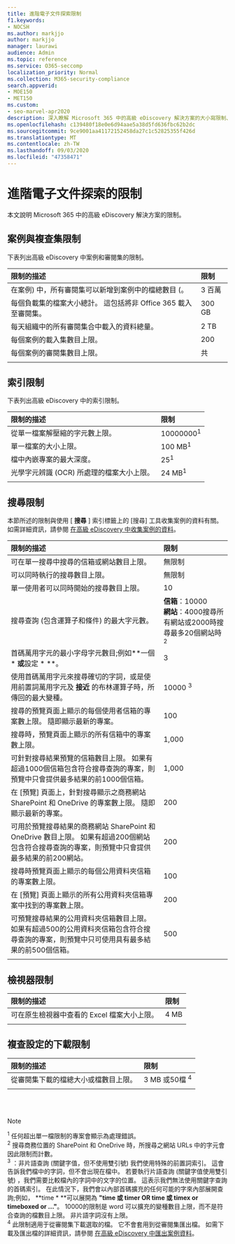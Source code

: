 ```yaml
---
title: 進階電子文件探索限制
f1.keywords:
- NOCSH
ms.author: markjjo
author: markjjo
manager: laurawi
audience: Admin
ms.topic: reference
ms.service: O365-seccomp
localization_priority: Normal
ms.collection: M365-security-compliance
search.appverid:
- MOE150
- MET150
ms.custom:
- seo-marvel-apr2020
description: 深入瞭解 Microsoft 365 中的高級 eDiscovery 解決方案的大小寫限制、索引限制和搜尋限制。
ms.openlocfilehash: c139480f18e0e6d94aae5a38d5fd636fbc62b2dc
ms.sourcegitcommit: 9ce9001aa41172152458da27c1c52825355f426d
ms.translationtype: MT
ms.contentlocale: zh-TW
ms.lasthandoff: 09/03/2020
ms.locfileid: "47358471"
---
```

# <a name="limits-in-advanced-ediscovery"></a>進階電子文件探索的限制

本文說明 Microsoft 365 中的高級 eDiscovery 解決方案的限制。

## <a name="case-and-review-set-limits"></a>案例與複查集限制

下表列出高級 eDiscovery 中案例和審閱集的限制。

|**限制的描述**|**限制**|
|:-----|:-----|
|在案例) 中，所有審閱集可以新增到案例中的檔總數目 (。  <br/> |3 百萬 <br/> |
|每個負載集的檔案大小總計。 這包括將非 Office 365 載入至審閱集。  <br/> |300 GB <br/> |
|每天組織中的所有審閱集合中載入的資料總量。<br/> |2 TB <br/> |
|每個案例的載入集數目上限。  <br/> |200 <br/> |
|每個案例的審閱集數目上限。  <br/> |共 <br/> |
|||

## <a name="indexing-limits"></a>索引限制

下表列出高級 eDiscovery 中的索引限制。

|**限制的描述**|**限制**|
  |:-----|:-----|
  |從單一檔案解壓縮的字元數上限。  <br/> |10000000<sup>1</sup> <br/> |
  |單一檔案的大小上限。   <br/> |100 MB<sup>1</sup> <br/> |
  |檔中內嵌專案的最大深度。  <br/> |25<sup>1</sup> <br/> |
  |光學字元辨識 (OCR) 所處理的檔案大小上限。  <br/> |24 MB<sup>1</sup> <br/> |  
|||

## <a name="search-limits"></a>搜尋限制

本節所述的限制與使用 [ **搜尋** ] 索引標籤上的 [搜尋] 工具收集案例的資料有關。 如需詳細資訊，請參閱 [在高級 eDiscovery 中收集案例的資料](collecting-data-for-ediscovery.md)。

|**限制的描述**|**限制**|
|:-----|:-----|
|可在單一搜尋中搜尋的信箱或網站數目上限。  <br/> |無限制  <br/> |
|可以同時執行的搜尋數目上限。  <br/> |無限制  <br/> | 
|單一使用者可以同時開始的搜尋數目上限。  <br/> |10   <br/> | 
|搜尋查詢 (包含運算子和條件) 的最大字元數。  <br/> |**信箱**：10000<br/>**網站**：4000搜尋所有網站或2000時搜尋最多20個網站時 <sup>2</sup> <br/> |
|首碼萬用字元的最小字母字元數目;例如**一個 \* **或**設定 \* **。 <br/> |3   <br/> |  
|使用首碼萬用字元來搜尋確切的字詞，或是使用前置詞萬用字元及 **接近** 的布林運算子時，所傳回的最大變種。  <br/> |10000 <sup>3</sup> <br/> |
|搜尋的預覽頁面上顯示的每個使用者信箱的專案數上限。 隨即顯示最新的專案。   <br/> |100  <br/> |
|搜尋時，預覽頁面上顯示的所有信箱中的專案數上限。  <br/> |1,000  <br/> |
|可針對搜尋結果預覽的信箱數目上限。  如果有超過1000個信箱包含符合搜尋查詢的專案，則預覽中只會提供最多結果的前1000個信箱。<br/> |1,000  <br/> |
|在 [預覽] 頁面上，針對搜尋顯示之商務網站 SharePoint 和 OneDrive 的專案數上限。 隨即顯示最新的專案。  <br/> |200  <br/> |
|可用於預覽搜尋結果的商務網站 SharePoint 和 OneDrive 數目上限。 如果有超過200個網站包含符合搜尋查詢的專案，則預覽中只會提供最多結果的前200網站。  <br/> |200  <br/> |
|搜尋時預覽頁面上顯示的每個公用資料夾信箱的專案數上限。  <br/> |100  <br/> |
|在 [預覽] 頁面上顯示的所有公用資料夾信箱專案中找到的專案數上限。  <br/> |200  <br/> |
|可預覽搜尋結果的公用資料夾信箱數目上限。 如果有超過500的公用資料夾信箱包含符合搜尋查詢的專案，則預覽中只可使用具有最多結果的前500個信箱。  <br/> |500  <br/> |
|||

## <a name="viewer-limits"></a>檢視器限制

|**限制的描述**|**限制**|
  |:-----|:-----|
  |可在原生檢視器中查看的 Excel 檔案大小上限。  <br/> |4 MB  <br/> |
|||

## <a name="review-set-download-limits"></a>複查設定的下載限制

|**限制的描述**|**限制**|
|:-----|:-----|
|從審閱集下載的檔總大小或檔數目上限。  <br/> |3 MB 或50檔 <sup>4</sup>|
|||

<br/>
<br/>

> [!NOTE]
> <sup>1</sup> 任何超出單一檔限制的專案會顯示為處理錯誤。<br/>
> <sup>2</sup> 搜尋商務位置的 SharePoint 和 OneDrive 時，所搜尋之網站 URLs 中的字元會因此限制而計數。<br/>
> <sup>3</sup> ：非片語查詢 (關鍵字值，但不使用雙引號) 我們使用特殊的前置詞索引。 這會告訴我們檔中的字詞，但不會出現在檔中。 若要執行片語查詢 (關鍵字值使用雙引號) ，我們需要比較檔內的字詞中的文字的位置。 這表示我們無法使用關鍵字查詢的首碼索引。 在此情況下，我們會以內部首碼擴充的任何可能的字來內部展開查詢;例如， **time \* **可以展開為 **"time 或 timer OR time 或 timex or timeboxed or ..."**。 10000的限制是 word 可以擴充的變種數目上限，而不是符合查詢的檔數目上限。 非片語字詞沒有上限。<br/>
> <sup>4</sup> 此限制適用于從審閱集下載選取的檔。 它不會套用到從審閱集匯出檔。 如需下載及匯出檔的詳細資訊，請參閱 [在高級 eDiscovery 中匯出案例資料](exporting-data-ediscover20.md)。 <br/>

